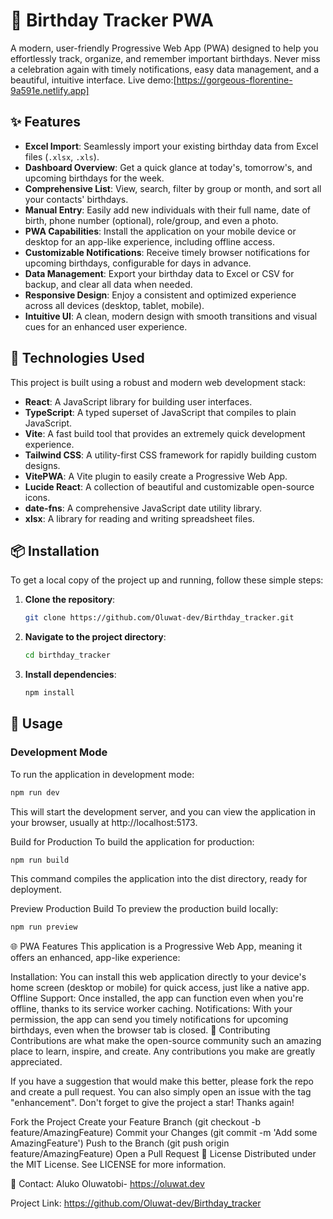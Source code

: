 # 🎂 Birthday Tracker PWA

A modern, user-friendly Progressive Web App (PWA) designed to help you effortlessly track, organize, and remember important birthdays. Never miss a celebration again with timely notifications, easy data management, and a beautiful, intuitive interface.
Live demo:[https://gorgeous-florentine-9a591e.netlify.app]

## ✨ Features

*   **Excel Import**: Seamlessly import your existing birthday data from Excel files (`.xlsx`, `.xls`).
*   **Dashboard Overview**: Get a quick glance at today's, tomorrow's, and upcoming birthdays for the week.
*   **Comprehensive List**: View, search, filter by group or month, and sort all your contacts' birthdays.
*   **Manual Entry**: Easily add new individuals with their full name, date of birth, phone number (optional), role/group, and even a photo.
*   **PWA Capabilities**: Install the application on your mobile device or desktop for an app-like experience, including offline access.
*   **Customizable Notifications**: Receive timely browser notifications for upcoming birthdays, configurable for days in advance.
*   **Data Management**: Export your birthday data to Excel or CSV for backup, and clear all data when needed.
*   **Responsive Design**: Enjoy a consistent and optimized experience across all devices (desktop, tablet, mobile).
*   **Intuitive UI**: A clean, modern design with smooth transitions and visual cues for an enhanced user experience.

## 🚀 Technologies Used

This project is built using a robust and modern web development stack:

*   **React**: A JavaScript library for building user interfaces.
*   **TypeScript**: A typed superset of JavaScript that compiles to plain JavaScript.
*   **Vite**: A fast build tool that provides an extremely quick development experience.
*   **Tailwind CSS**: A utility-first CSS framework for rapidly building custom designs.
*   **VitePWA**: A Vite plugin to easily create a Progressive Web App.
*   **Lucide React**: A collection of beautiful and customizable open-source icons.
*   **date-fns**: A comprehensive JavaScript date utility library.
*   **xlsx**: A library for reading and writing spreadsheet files.

## 📦 Installation

To get a local copy of the project up and running, follow these simple steps:

1.  **Clone the repository**:
    ```bash
    git clone https://github.com/Oluwat-dev/Birthday_tracker.git
    ```
  
2.  **Navigate to the project directory**:
    ```bash
    cd birthday_tracker
    ```
3.  **Install dependencies**:
    ```bash
    npm install
    ```

## 🏃 Usage

### Development Mode

To run the application in development mode:

```bash
npm run dev
```

This will start the development server, and you can view the application in your browser, usually at http://localhost:5173.

Build for Production
To build the application for production:

```bash
npm run build
```
This command compiles the application into the dist directory, ready for deployment.

Preview Production Build
To preview the production build locally:

```bash
npm run preview
```

🌐 PWA Features
This application is a Progressive Web App, meaning it offers an enhanced, app-like experience:

Installation: You can install this web application directly to your device's home screen (desktop or mobile) for quick access, just like a native app.
Offline Support: Once installed, the app can function even when you're offline, thanks to its service worker caching.
Notifications: With your permission, the app can send you timely notifications for upcoming birthdays, even when the browser tab is closed.
🤝 Contributing
Contributions are what make the open-source community such an amazing place to learn, inspire, and create. Any contributions you make are greatly appreciated.

If you have a suggestion that would make this better, please fork the repo and create a pull request. You can also simply open an issue with the tag "enhancement".
Don't forget to give the project a star! Thanks again!

Fork the Project
Create your Feature Branch (git checkout -b feature/AmazingFeature)
Commit your Changes (git commit -m 'Add some AmazingFeature')
Push to the Branch (git push origin feature/AmazingFeature)
Open a Pull Request
📄 License
Distributed under the MIT License. See LICENSE for more information.

📧 Contact:
Aluko Oluwatobi- https://oluwat.dev

Project Link: https://github.com/Oluwat-dev/Birthday_tracker


